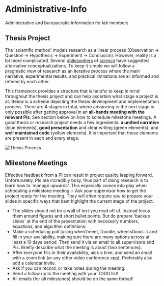# Administrative-Info
Administrative and bureaucratic information for lab members

## Thesis Project
The 'scientific method' models research as a linear process (Observation $\rightarrow$ Question $\rightarrow$ Hypothesis $\rightarrow$ Experiment $\rightarrow$ Conclusion). However, reality is a lot more complicated. Several [philosophers](https://en.wikipedia.org/wiki/Research_program) of [science](https://en.wikipedia.org/wiki/Against_Method) have suggested alternative conceptualizations. To keep it simple we will follow a pragmatic view of research as an iterative process where the main narrative, experimental results, and practical limitations are all informed and refined by each other. 

This framework provides a structure that is helpful to keep in mind throughout the thesis project and can help ascertain what stage a project is at.
Below is a scheme depicting the thesis development and implementation process. There are 4 stages in total, where advancing to the next stage is only possible after getting approval in an **all-hands meeting with the relevant PIs**. See section below on how to schedule milestone meetings.
A good thesis or research project needs a few ingredients: **a unified narrative** (blue elements), **good presentation** and clear writing (green elements), and **well maintained code** (yellow elements). It is important that these elements are present in each and every stage.

![Thesis Process](./assets/imgs/ResearchProcess.png)

## Milestone Meetings
Effective feedback from a PI can result in project quality leaping forward. Unfortunately, PIs are incredibly busy, thus part of doing research is to learn how to 'manage upwards'. This especially comes into play when scheduling a milestone meeting
:- Ask your supervisor how to get the project ready for the meeting. They will often require you to prepare your slides in specific ways that best highlight the current stage of the project.
- The slides should not be a wall of text you read off of. Instead focus them around figures and short bullet points. But do prepare 'backup slides' at the end of the presentation with necessary numbers, equations, and algorithm definitions.
- Make a scheduling poll (using when2meet, Doodle, whenIsGood...) and fill in your availability, making sure there are many options across at least a 10 days period. Then send it via an email to all supervisors and PIs. Briefly describe what the meeting is about (two sentences).
- After everyone fills in their availability, pick a time, and send an email with a zoom link (or any other video conference app). Preferably also add a calendar invite.
- Ask if you can record, or take notes during the meeting.
- Send a follow up to the meeting with your TODO list!
- All emails (for all milestones) should be on the same thread!

